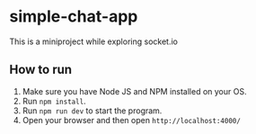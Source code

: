 # simple-chat-app
This is a miniproject while exploring socket.io

## How to run

1. Make sure you have Node JS and NPM installed on your OS.
2. Run `npm install`.
3. Run `npm run dev` to start the program.
4. Open your browser and then open `http://localhost:4000/`
